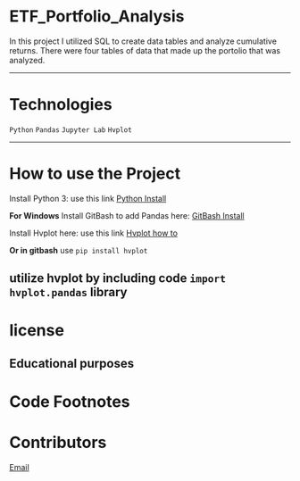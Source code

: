 # ETF_Portfolio_Analysis
In this project I utilized SQL to create data tables and analyze cumulative returns. There were four tables of data that made up the portolio that was analyzed. 

---
# Technologies
`Python`
`Pandas`
`Jupyter Lab`
`Hvplot`

---

# How to use the Project
Install Python 3: use this link  [Python Install](https://www.python.org/)

**For Windows**
Install GitBash to add Pandas here: [GitBash Install](https://gitforwindows.org/) 

Install Hvplot here: use this link [Hvplot how to](https://pypi.org/project/hvplot/)

**Or in gitbash** use `pip install hvplot`



utilize hvplot by including code `import hvplot.pandas` library
---
# license
**Educational purposes**
---

# Code Footnotes




# Contributors
[Email](beccabeastly@gmail.com)